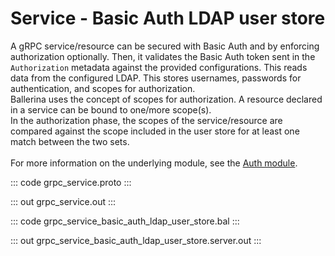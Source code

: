 # Service - Basic Auth LDAP user store

A gRPC service/resource can be secured with Basic Auth and by enforcing
authorization optionally. Then, it validates the Basic Auth token sent in
the `Authorization` metadata against the provided configurations. This reads
data from the configured LDAP. This stores usernames, passwords for
authentication, and scopes for authorization.<br/>
Ballerina uses the concept of scopes for authorization. A resource declared
in a service can be bound to one/more scope(s).<br/>
In the authorization phase, the scopes of the service/resource are compared
against the scope included in the user store for at least one match between
the two sets.<br/><br/>
For more information on the underlying module,
see the [Auth module](https://docs.central.ballerina.io/ballerina/auth/latest/).

::: code grpc_service.proto :::

::: out grpc_service.out :::

::: code grpc_service_basic_auth_ldap_user_store.bal :::

::: out grpc_service_basic_auth_ldap_user_store.server.out :::